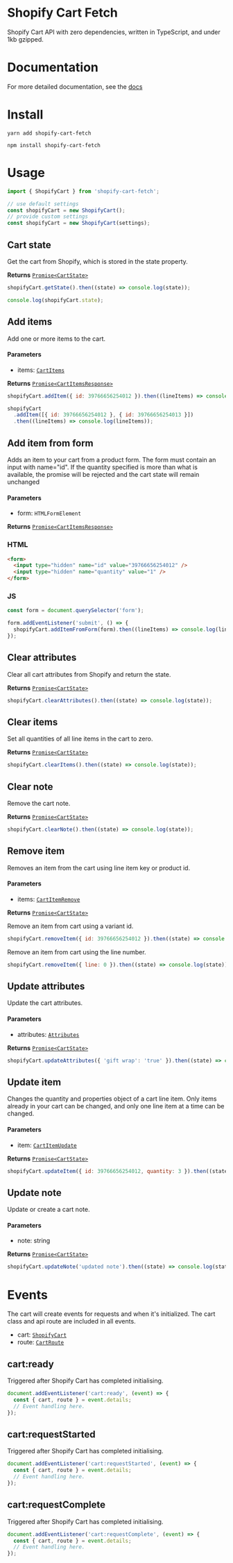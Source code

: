 # Shopify Cart Fetch

Shopify Cart API with zero dependencies, written in TypeScript, and under 1kb gzipped.

# Documentation

For more detailed documentation, see the [docs](https://hayes0724.github.io/shopify-cart-fetch/)

# Install

```shell script
yarn add shopify-cart-fetch
```

```shell script
npm install shopify-cart-fetch
```

# Usage

```javascript
import { ShopifyCart } from 'shopify-cart-fetch';

// use default settings
const shopifyCart = new ShopifyCart();
// provide custom settings
const shopifyCart = new ShopifyCart(settings);
```

## Cart state

Get the cart from Shopify, which is stored in the state property.

**Returns** [`Promise<CartState>`](https://hayes0724.github.io/shopify-cart-fetch/modules.html#CartState)

```javascript
shopifyCart.getState().then((state) => console.log(state));

console.log(shopifyCart.state);
```

## Add items

Add one or more items to the cart.

#### Parameters

- items: [`CartItems`](https://hayes0724.github.io/shopify-cart-fetch/modules.html#CartItems)

**Returns** [`Promise<CartItemsResponse>`](https://hayes0724.github.io/shopify-cart-fetch/modules.html#CartItemsResponse)

```javascript
shopifyCart.addItem({ id: 39766656254012 }).then((lineItems) => console.log(lineItems));
```

```javascript
shopifyCart
  .addItem([{ id: 39766656254012 }, { id: 39766656254013 }])
  .then((lineItems) => console.log(lineItems));
```

## Add item from form

Adds an item to your cart from a product form. The form must contain an
input with name="id". If the quantity specified is more than what is available,
the promise will be rejected and the cart state will remain unchanged

#### Parameters

- form: `HTMLFormElement`

**Returns** [`Promise<CartItemsResponse>`](https://hayes0724.github.io/shopify-cart-fetch/modules.html#CartItemsResponse)

### HTML

```html
<form>
  <input type="hidden" name="id" value="39766656254012" />
  <input type="hidden" name="quantity" value="1" />
</form>
```

### JS

```javascript
const form = document.querySelector('form');

form.addEventListener('submit', () => {
  shopifyCart.addItemFromForm(form).then((lineItems) => console.log(lineItems));
});
```

## Clear attributes

Clear all cart attributes from Shopify and return the state.

**Returns** [`Promise<CartState>`](https://hayes0724.github.io/shopify-cart-fetch/modules.html#CartState)

```javascript
shopifyCart.clearAttributes().then((state) => console.log(state));
```

## Clear items

Set all quantities of all line items in the cart to zero.

**Returns** [`Promise<CartState>`](https://hayes0724.github.io/shopify-cart-fetch/modules.html#CartState)

```javascript
shopifyCart.clearItems().then((state) => console.log(state));
```

## Clear note

Remove the cart note.

**Returns** [`Promise<CartState>`](https://hayes0724.github.io/shopify-cart-fetch/modules.html#CartState)

```javascript
shopifyCart.clearNote().then((state) => console.log(state));
```

## Remove item

Removes an item from the cart using line item key or product id.

#### Parameters

- items: [`CartItemRemove`](https://hayes0724.github.io/shopify-cart-fetch/modules.html#CartItemRemove)

**Returns** [`Promise<CartState>`](https://hayes0724.github.io/shopify-cart-fetch/modules.html#CartState)

Remove an item from cart using a variant id.

```javascript
shopifyCart.removeItem({ id: 39766656254012 }).then((state) => console.log(state));
```

Remove an item from cart using the line number.

```javascript
shopifyCart.removeItem({ line: 0 }).then((state) => console.log(state));
```

## Update attributes

Update the cart attributes.

#### Parameters

- attributes: [`Attributes`](https://hayes0724.github.io/shopify-cart-fetch/modules.html#Attributes)

**Returns** [`Promise<CartState>`](https://hayes0724.github.io/shopify-cart-fetch/modules.html#CartState)

```javascript
shopifyCart.updateAttributes({ 'gift wrap': 'true' }).then((state) => console.log(state));
```

## Update item

Changes the quantity and properties object of a cart line item. Only items already in
your cart can be changed, and only one line item at a time can be changed.

#### Parameters

- item: [`CartItemUpdate`](https://hayes0724.github.io/shopify-cart-fetch/modules.html#CartItemUpdate)

**Returns** [`Promise<CartState>`](https://hayes0724.github.io/shopify-cart-fetch/modules.html#CartState)

```javascript
shopifyCart.updateItem({ id: 39766656254012, quantity: 3 }).then((state) => console.log(state));
```

## Update note

Update or create a cart note.

#### Parameters

- note: string

**Returns** [`Promise<CartState>`](https://hayes0724.github.io/shopify-cart-fetch/modules.html#CartState)

```javascript
shopifyCart.updateNote('updated note').then((state) => console.log(state));
```

# Events

The cart will create events for requests and when it's initialized.
The cart class and api route are included in all events.

- cart: [`ShopifyCart`](https://hayes0724.github.io/shopify-cart-fetch/docs/classes/ShopifyCart.html)
- route: [`CartRoute`](https://hayes0724.github.io/shopify-cart-fetch/modules.html#CartRoute)

## cart:ready

Triggered after Shopify Cart has completed initialising.

```javascript
document.addEventListener('cart:ready', (event) => {
  const { cart, route } = event.details;
  // Event handling here.
});
```

## cart:requestStarted

Triggered after Shopify Cart has completed initialising.

```javascript
document.addEventListener('cart:requestStarted', (event) => {
  const { cart, route } = event.details;
  // Event handling here.
});
```

## cart:requestComplete

Triggered after Shopify Cart has completed initialising.

```javascript
document.addEventListener('cart:requestComplete', (event) => {
  const { cart, route } = event.details;
  // Event handling here.
});
```

